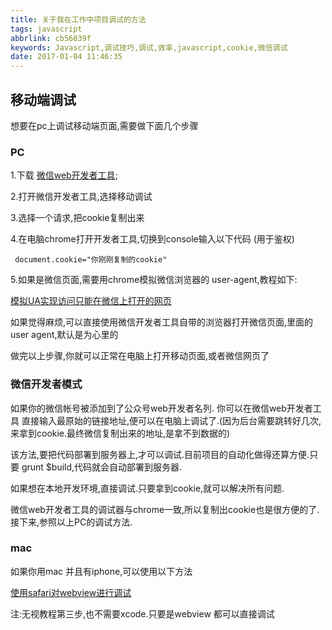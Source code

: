 ```yaml
---
title: 关于我在工作中项目调试的方法
tags: javascript
abbrlink: cb56039f
keywords: Javascript,调试技巧,调试,效率,javascript,cookie,微信调试
date: 2017-01-04 11:46:35
---
```


## 移动端调试
想要在pc上调试移动端页面,需要做下面几个步骤

### PC 
1.下载 [微信web开发者工具](https://mp.weixin.qq.com/wiki/10/e5f772f4521da17fa0d7304f68b97d7e.html);

2.打开微信开发者工具,选择移动调试

3.选择一个请求,把cookie复制出来

4.在电脑chrome打开开发者工具,切换到console输入以下代码 (用于鉴权)
```
 document.cookie="你刚刚复制的cookie"
```
5.如果是微信页面,需要用chrome模拟微信浏览器的 user-agent,教程如下:

[模拟UA实现访问只能在微信上打开的网页](http://wangbaiyuan.cn/analog-ua-implementation-access-to-open-only-on-the-app-page.html)

如果觉得麻烦,可以直接使用微信开发者工具自带的浏览器打开微信页面,里面的user agent,默认是为心里的

做完以上步骤,你就可以正常在电脑上打开移动页面,或者微信网页了


### 微信开发者模式
如果你的微信帐号被添加到了公众号web开发者名列.
你可以在微信web开发者工具 直接输入最原始的链接地址,便可以在电脑上调试了.(因为后台需要跳转好几次,来拿到cookie.最终微信复制出来的地址,是拿不到数据的)

该方法,要把代码部署到服务器上,才可以调试.目前项目的自动化做得还算方便.只要 grunt $build,代码就会自动部署到服务器.

如果想在本地开发环境,直接调试.只要拿到cookie,就可以解决所有问题.

微信web开发者工具的调试器与chrome一致,所以复制出cookie也是很方便的了.接下来,参照以上PC的调试方法.



### mac

如果你用mac 并且有iphone,可以使用以下方法

[使用safari对webview进行调试](http://www.cnblogs.com/fakeCoder/p/5923290.html)

注:无视教程第三步,也不需要xcode.只要是webview 都可以直接调试